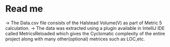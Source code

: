 # Read me

-> The Data.csv file consists of the Halstead Volume(V) as part of Metric 5 calculation.
-> The data was extracted using a plugin available in IntelliJ IDE called MetricsReloaded which gives the Cyclomatic complexity of the entire project
along with many other(optional) metrices such as LOC,etc.
